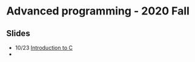 # Advanced programming - 2020 Fall

## Slides

* 10/23 [Introduction to C](https://yuehhua.github.io/advanced-programming-2020/slides/introduction-to-c/)
* 